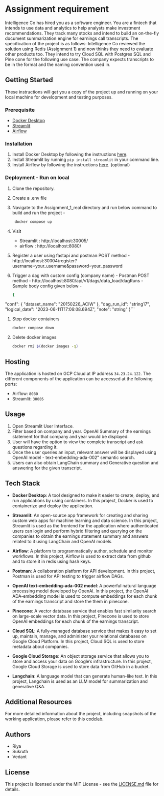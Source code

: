 # Assignment requirement

Intelligence Co has hired you as a software engineer. You are a fintech that intends
to use data and analytics to help analysts make investment recommendations. They
track many stocks and intend to build an on-the-fly document summarization engine
for earnings call transcripts.
The specification of the project is as follows:
Intelligence Co reviewed the solution using Redis (Assignment 1) and now thinks they
need to evaluate other products too. They intend to try Cloud SQL with Postgres SQL
and Pine cone for the following use case. The company expects transcripts to be in the
format and the naming convention used in.

## Getting Started

These instructions will get you a copy of the project up and running on your local machine for development and testing purposes.

### Prerequisite

- [Docker Desktop](https://www.docker.com/products/docker-desktop)
- [Streamlit](./streamlit/)
- [Airflow](./airflow/)

### Installation

1. Install Docker Desktop by following the instructions [here](https://www.docker.com/products/docker-desktop).
2. Install Streamlit by running `pip install streamlit` in your command line.
3. Install Airflow by following the instructions [here](https://airflow.apache.org/docs/apache-airflow/stable/start.html). (optional)

### Deployment - Run on local

1. Clone the repository.
2. Create a .env file
3. Navigate to the Assignment_1_real directory and run below command to build and run the project -
   ```bash
    docker compose up
   ```
4. Visit
    - Streamlit : http://localhost:30005/
    - airflow : http://localhost:8080/
  
5. Register a user using fastapi and postman POST method - http://localhost:30004/register?username=your_username&password=your_password
6. Trigger a dag with custom config (company name) -
   Postman POST method - http://localhost:8080/api/v1/dags/data_load/dagRuns - Sample body config given below -
   ```bash
   {
  "conf": {
    "dataset_name": "20150226_ACIW"
  },
  "dag_run_id": "string17", 
  "logical_date": "2023-06-11T17:06:08.694Z",
  "note": "string"
    }```

1. Stop docker containers
    ```bash
    docker compose down
    ```
2. Delete docker images
    ```bash
    docker rmi $(docker images -q)
    ```


## Hosting

The application is hosted on GCP Cloud at IP address `34.23.24.122`. The different components of the application can be accessed at the following ports:
- Airflow: `8080`
- Streamlit: `30005`



## Usage

1. Open Streamlit User Interface.
2. Filter based on company and year. OpenAI Summary of the earnings statement for that company and year would be displayed.
3. User will have the option to view the complete transcript and ask questions regarding it.
4. Once the user queries an input, relevant answer will be displayed using OpenAI model - text-embedding-ada-002" semantic search.
5. Users can also obtain LangChain summary and Generative question and answering for the given transcript.

## Tech Stack

- **Docker Desktop**: A tool designed to make it easier to create, deploy, and run applications by using containers. In this project, Docker is used to containerize and deploy the application.


- **Streamlit**: An open-source app framework for creating and sharing custom web apps for machine learning and data science. In this project, Streamlit is used as the frontend for the application where authenticated users can login and perform hybrid filtering and querying on the companies to obtain the earnings statement summary and answers related to it using LangChain and OpenAI models.


- **Airflow**: A platform to programmatically author, schedule and monitor workflows. In this project, Airflow is used to extract data from github and to store it in redis using hash keys.


- **Postman**: A collaboration platform for API development. In this project, Postman is used for API testing to trigger airflow DAGs.


- **OpenAI text-embedding-ada-002 model**: A powerful natural language processing model developed by OpenAI. In this project, the OpenAI ADA-embedding model is used to compute embeddings for each chunk of the earnings transcript and store the them in pinecone.


- **Pinecone**: A vector database service that enables fast similarity search on large-scale vector data. In this project, Pinecone is used to store OpenAI embeddings for each chunk of the earnings transcript.


- **Cloud SQL**: A fully-managed database service that makes it easy to set up, maintain, manage, and administer your relational databases on Google Cloud Platform. In this project, Cloud SQL is used to store metadata about companies.


- **Google Cloud Storage**: An object storage service that allows you to store and access your data on Google’s infrastructure. In this project, Google Cloud Storage is used to store data from GitHub in a bucket.


- **Langchain**: A language model that can generate human-like text. In this project, Langchain is used as an LLM model for summarization and generative Q&A.


## Additional Resources

For more detailed information about the project, including snapshots of the working application, please refer to this [codelab](https://codelabs-preview.appspot.com/?file_id=1YsYSqKsiC0DWM-ZeNjmodoGSH02y_9nocFYO4hSuTJQ#1).


## Authors

- Riya
- Sukruth
- Vedant

## License

This project is licensed under the MIT License - see the [LICENSE.md](LICENSE.md) file for details.
